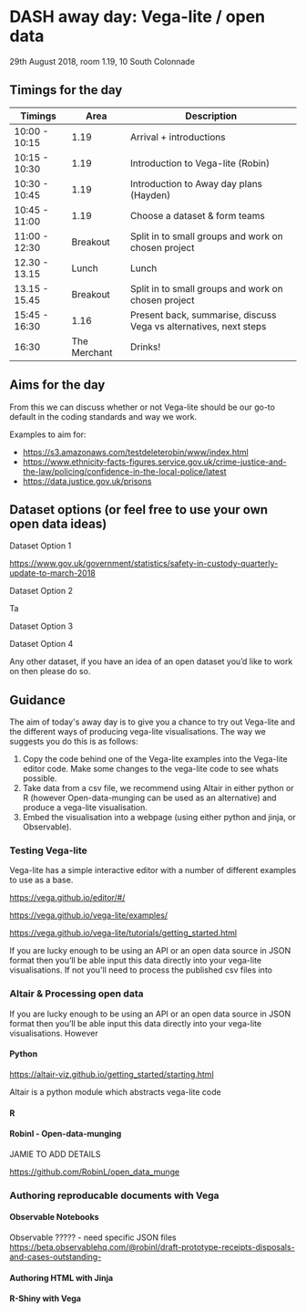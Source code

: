 # DASH away day: Vega-lite / open data
29th August 2018, room 1.19, 10 South Colonnade

## Timings for the day
|  Timings | Area        | Description  |
| ------------- |-------------| -----|
| 10:00 - 10:15  | 1.19 | Arrival + introductions |
| 10:15 - 10:30 | 1.19 | Introduction to Vega-lite (Robin) |
| 10:30 - 10:45 | 1.19 | Introduction to Away day plans (Hayden) |
| 10:45 - 11:00  | 1.19 | Choose a dataset & form teams |
| 11:00 - 12:30 | Breakout | Split in to small groups and work on chosen project |
| 12.30 - 13.15 | Lunch | Lunch |
| 13.15 - 15.45  | Breakout | Split in to small groups and work on chosen project |
| 15:45 - 16:30 | 1.16 | Present back, summarise, discuss Vega vs alternatives, next steps |
| 16:30 | The Merchant | Drinks! |

## Aims for the day

From this we can discuss whether or not Vega-lite should be our go-to default in the coding standards and way we work.

Examples to aim for:

* https://s3.amazonaws.com/testdeleterobin/www/index.html
* https://www.ethnicity-facts-figures.service.gov.uk/crime-justice-and-the-law/policing/confidence-in-the-local-police/latest
* https://data.justice.gov.uk/prisons

## Dataset options (or feel free to use your own open data ideas)

Dataset Option 1

https://www.gov.uk/government/statistics/safety-in-custody-quarterly-update-to-march-2018 

Dataset Option 2

Ta

Dataset Option 3


Dataset Option 4

Any other dataset, if you have an idea of an open dataset you’d like to work on then please do so. 

## Guidance

The aim of today's away day is to give you a chance to try out Vega-lite and the different ways of producing vega-lite visualisations. The way we suggests you do this is as follows:
1. Copy the code behind one of the Vega-lite examples into the Vega-lite editor code. Make some changes to the vega-lite code to see whats possible.
2. Take data from a csv file, we recommend using Altair in either python or R (however Open-data-munging can be used as an alternative) and produce a vega-lite visualisation.
3. Embed the visualisation into a webpage (using either python and jinja, or Observable).


### Testing Vega-lite
Vega-lite has a simple interactive editor with a number of different examples to use as a base.

https://vega.github.io/editor/#/

https://vega.github.io/vega-lite/examples/

https://vega.github.io/vega-lite/tutorials/getting_started.html 

If you are lucky enough to be using an API or an open data source in JSON format then you’ll be able input this data directly into your vega-lite visualisations. If not you'll need to process the published csv files into 

### Altair & Processing open data

If you are lucky enough to be using an API or an open data source in JSON format then you’ll be able input this data directly into your vega-lite visualisations. However 

#### Python
https://altair-viz.github.io/getting_started/starting.html

Altair is a python module which abstracts vega-lite code 

#### R


#### Robinl - Open-data-munging

JAMIE TO ADD DETAILS

https://github.com/RobinL/open_data_munge 


### Authoring reproducable documents with Vega

#### Observable Notebooks
Observable ????? - need specific JSON files https://beta.observablehq.com/@robinl/draft-prototype-receipts-disposals-and-cases-outstanding- 


#### Authoring HTML with Jinja


#### R-Shiny with Vega

